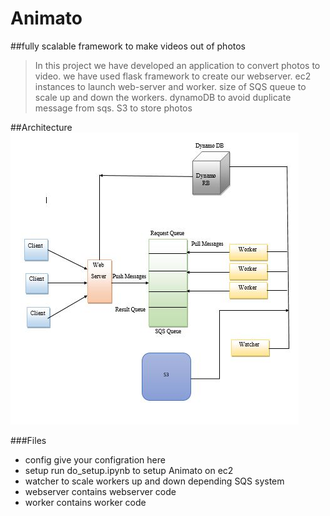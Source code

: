 # Animato

##fully scalable framework to make videos out of photos

>In this project we have developed an application to convert photos to video.
>we have used flask framework to create our webserver. ec2 instances to launch web-server
>and worker. size of SQS queue to scale up and down the workers. dynamoDB to avoid duplicate
>message from sqs. S3 to store photos

##Architecture
![drawing](https://github.com/sskhandle/AWS-Based-Load-Balancing-Framework/blob/master/animato-master/architecture.JPG)

###Files

* config	give your configration here
* setup  	run do_setup.ipynb to setup Animato on ec2
* watcher	to scale workers up and down depending SQS system
* webserver	contains webserver code
* worker        contains worker code




